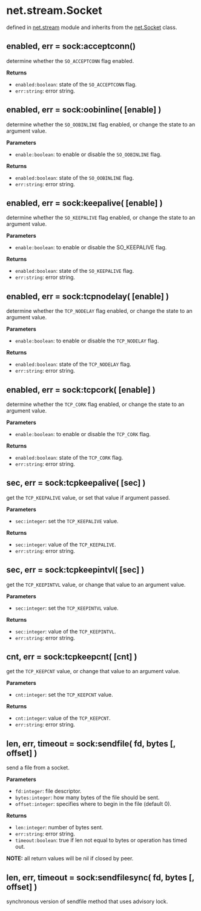 # net.stream.Socket

defined in [net.stream](../lib/stream.lua) module and inherits from the [net.Socket](net_socket.md) class.


## enabled, err = sock:acceptconn()

determine whether the `SO_ACCEPTCONN` flag enabled.

**Returns**

- `enabled:boolean`: state of the `SO_ACCEPTCONN` flag.
- `err:string`: error string.


## enabled, err = sock:oobinline( [enable] )

determine whether the `SO_OOBINLINE` flag enabled, or change the state to an argument value.

**Parameters**

- `enable:boolean`: to enable or disable the `SO_OOBINLINE` flag.

**Returns**

- `enabled:boolean`: state of the `SO_OOBINLINE` flag.
- `err:string`: error string.


## enabled, err = sock:keepalive( [enable] )

determine whether the `SO_KEEPALIVE` flag enabled, or change the state to an argument value.

**Parameters**

- `enable:boolean`: to enable or disable the SO_KEEPALIVE flag.

**Returns**

- `enabled:boolean`: state of the `SO_KEEPALIVE` flag.
- `err:string`: error string.


## enabled, err = sock:tcpnodelay( [enable] )

determine whether the `TCP_NODELAY` flag enabled, or change the state to an argument value.

**Parameters**

- `enable:boolean`: to enable or disable the `TCP_NODELAY` flag.

**Returns**

- `enabled:boolean`: state of the `TCP_NODELAY` flag.
- `err:string`: error string.


## enabled, err = sock:tcpcork( [enable] )

determine whether the `TCP_CORK` flag enabled, or change the state to an argument value.

**Parameters**

- `enable:boolean`: to enable or disable the `TCP_CORK` flag.

**Returns**

- `enabled:boolean`: state of the `TCP_CORK` flag.
- `err:string`: error string.


## sec, err = sock:tcpkeepalive( [sec] )

get the `TCP_KEEPALIVE` value, or set that value if argument passed.

**Parameters**

- `sec:integer`: set the `TCP_KEEPALIVE` value.

**Returns**

- `sec:integer`: value of the `TCP_KEEPALIVE`.
- `err:string`: error string.


## sec, err = sock:tcpkeepintvl( [sec] )

get the `TCP_KEEPINTVL` value, or change that value to an argument value.

**Parameters**

- `sec:integer`: set the `TCP_KEEPINTVL` value.

**Returns**

- `sec:integer`: value of the `TCP_KEEPINTVL`.
- `err:string`: error string.


## cnt, err = sock:tcpkeepcnt( [cnt] )

get the `TCP_KEEPCNT` value, or change that value to an argument value.

**Parameters**

- `cnt:integer`: set the `TCP_KEEPCNT` value.

**Returns**

- `cnt:integer`: value of the `TCP_KEEPCNT`.
- `err:string`: error string.


## len, err, timeout = sock:sendfile( fd, bytes [, offset] )

send a file from a socket.

**Parameters**

- `fd:integer`: file descriptor.
- `bytes:integer`: how many bytes of the file should be sent.
- `offset:integer`: specifies where to begin in the file (default 0).

**Returns**

- `len:integer`: number of bytes sent.
- `err:string`: error string.
- `timeout:boolean`: true if len not equal to bytes or operation has timed out.


**NOTE:** all return values will be nil if closed by peer.


## len, err, timeout = sock:sendfilesync( fd, bytes [, offset] )

synchronous version of sendfile method that uses advisory lock.


